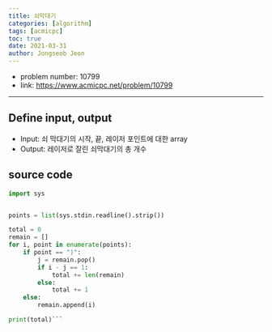 ```yaml
---
title: 쇠막대기
categories: [algorithm]
tags: [acmicpc]
toc: true
date: 2021-03-31
author: Jongseob Jeon
---
```



- problem number: 10799
- link: https://www.acmicpc.net/problem/10799  

---

## Define input, output
- Input: 쇠 막대기의 시작, 끝, 레이저 포인트에 대한 array
- Output: 레이저로 잘린 쇠막대기의 총 개수


## source code 
```python
import sys


points = list(sys.stdin.readline().strip())

total = 0
remain = []
for i, point in enumerate(points):
    if point == ")":
        j = remain.pop()
        if i - j == 1:
            total += len(remain)
        else:
            total += 1
    else:
        remain.append(i)

print(total)```
